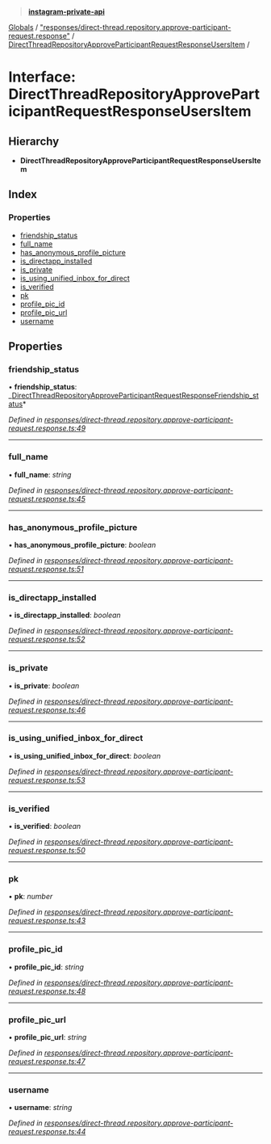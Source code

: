 > **[instagram-private-api](../README.md)**

[Globals](../README.md) / ["responses/direct-thread.repository.approve-participant-request.response"](../modules/_responses_direct_thread_repository_approve_participant_request_response_.md) / [DirectThreadRepositoryApproveParticipantRequestResponseUsersItem](_responses_direct_thread_repository_approve_participant_request_response_.directthreadrepositoryapproveparticipantrequestresponseusersitem.md) /

# Interface: DirectThreadRepositoryApproveParticipantRequestResponseUsersItem

## Hierarchy

- **DirectThreadRepositoryApproveParticipantRequestResponseUsersItem**

## Index

### Properties

- [friendship_status](_responses_direct_thread_repository_approve_participant_request_response_.directthreadrepositoryapproveparticipantrequestresponseusersitem.md#friendship_status)
- [full_name](_responses_direct_thread_repository_approve_participant_request_response_.directthreadrepositoryapproveparticipantrequestresponseusersitem.md#full_name)
- [has_anonymous_profile_picture](_responses_direct_thread_repository_approve_participant_request_response_.directthreadrepositoryapproveparticipantrequestresponseusersitem.md#has_anonymous_profile_picture)
- [is_directapp_installed](_responses_direct_thread_repository_approve_participant_request_response_.directthreadrepositoryapproveparticipantrequestresponseusersitem.md#is_directapp_installed)
- [is_private](_responses_direct_thread_repository_approve_participant_request_response_.directthreadrepositoryapproveparticipantrequestresponseusersitem.md#is_private)
- [is_using_unified_inbox_for_direct](_responses_direct_thread_repository_approve_participant_request_response_.directthreadrepositoryapproveparticipantrequestresponseusersitem.md#is_using_unified_inbox_for_direct)
- [is_verified](_responses_direct_thread_repository_approve_participant_request_response_.directthreadrepositoryapproveparticipantrequestresponseusersitem.md#is_verified)
- [pk](_responses_direct_thread_repository_approve_participant_request_response_.directthreadrepositoryapproveparticipantrequestresponseusersitem.md#pk)
- [profile_pic_id](_responses_direct_thread_repository_approve_participant_request_response_.directthreadrepositoryapproveparticipantrequestresponseusersitem.md#profile_pic_id)
- [profile_pic_url](_responses_direct_thread_repository_approve_participant_request_response_.directthreadrepositoryapproveparticipantrequestresponseusersitem.md#profile_pic_url)
- [username](_responses_direct_thread_repository_approve_participant_request_response_.directthreadrepositoryapproveparticipantrequestresponseusersitem.md#username)

## Properties

### friendship_status

• **friendship_status**: _[DirectThreadRepositoryApproveParticipantRequestResponseFriendship_status](\_responses_direct_thread_repository_approve_participant_request_response_.directthreadrepositoryapproveparticipantrequestresponsefriendship*status.md)*

_Defined in [responses/direct-thread.repository.approve-participant-request.response.ts:49](https://github.com/realinstadude/instagram-private-api/blob/4ae8fec/src/responses/direct-thread.repository.approve-participant-request.response.ts#L49)_

---

### full_name

• **full_name**: _string_

_Defined in [responses/direct-thread.repository.approve-participant-request.response.ts:45](https://github.com/realinstadude/instagram-private-api/blob/4ae8fec/src/responses/direct-thread.repository.approve-participant-request.response.ts#L45)_

---

### has_anonymous_profile_picture

• **has_anonymous_profile_picture**: _boolean_

_Defined in [responses/direct-thread.repository.approve-participant-request.response.ts:51](https://github.com/realinstadude/instagram-private-api/blob/4ae8fec/src/responses/direct-thread.repository.approve-participant-request.response.ts#L51)_

---

### is_directapp_installed

• **is_directapp_installed**: _boolean_

_Defined in [responses/direct-thread.repository.approve-participant-request.response.ts:52](https://github.com/realinstadude/instagram-private-api/blob/4ae8fec/src/responses/direct-thread.repository.approve-participant-request.response.ts#L52)_

---

### is_private

• **is_private**: _boolean_

_Defined in [responses/direct-thread.repository.approve-participant-request.response.ts:46](https://github.com/realinstadude/instagram-private-api/blob/4ae8fec/src/responses/direct-thread.repository.approve-participant-request.response.ts#L46)_

---

### is_using_unified_inbox_for_direct

• **is_using_unified_inbox_for_direct**: _boolean_

_Defined in [responses/direct-thread.repository.approve-participant-request.response.ts:53](https://github.com/realinstadude/instagram-private-api/blob/4ae8fec/src/responses/direct-thread.repository.approve-participant-request.response.ts#L53)_

---

### is_verified

• **is_verified**: _boolean_

_Defined in [responses/direct-thread.repository.approve-participant-request.response.ts:50](https://github.com/realinstadude/instagram-private-api/blob/4ae8fec/src/responses/direct-thread.repository.approve-participant-request.response.ts#L50)_

---

### pk

• **pk**: _number_

_Defined in [responses/direct-thread.repository.approve-participant-request.response.ts:43](https://github.com/realinstadude/instagram-private-api/blob/4ae8fec/src/responses/direct-thread.repository.approve-participant-request.response.ts#L43)_

---

### profile_pic_id

• **profile_pic_id**: _string_

_Defined in [responses/direct-thread.repository.approve-participant-request.response.ts:48](https://github.com/realinstadude/instagram-private-api/blob/4ae8fec/src/responses/direct-thread.repository.approve-participant-request.response.ts#L48)_

---

### profile_pic_url

• **profile_pic_url**: _string_

_Defined in [responses/direct-thread.repository.approve-participant-request.response.ts:47](https://github.com/realinstadude/instagram-private-api/blob/4ae8fec/src/responses/direct-thread.repository.approve-participant-request.response.ts#L47)_

---

### username

• **username**: _string_

_Defined in [responses/direct-thread.repository.approve-participant-request.response.ts:44](https://github.com/realinstadude/instagram-private-api/blob/4ae8fec/src/responses/direct-thread.repository.approve-participant-request.response.ts#L44)_
